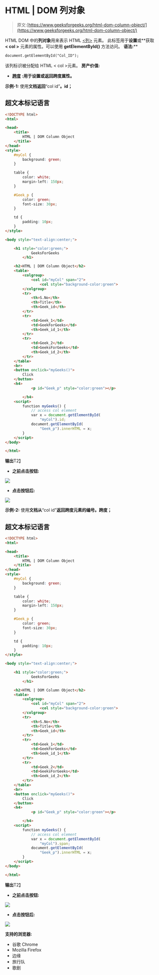 # HTML | DOM 列对象

> 原文:[https://www.geeksforgeeks.org/html-dom-column-object/](https://www.geeksforgeeks.org/html-dom-column-object/)

HTML DOM 中的**列对象**用来表示 HTML [<列>](https://www.geeksforgeeks.org/html-col-tag/) 元素。
此标签用于**设置**或**获取 **< col >** 元素的属性。可以使用 **getElementById()** 方法访问。
**语法:**** 

```html
document.getElementById("Col_ID");
```

该列标识被分配给 HTML < col >元素。
**房产价值:**

*   [**跨度**](https://www.geeksforgeeks.org/html-dom-column-span-property/) **:用于设置或返回跨度属性。**

**示例-1:** 使用**文档返回**“col id”**。id；**

## 超文本标记语言

```html
<!DOCTYPE html>
<html>

<head>
    <title>
        HTML | DOM Column Object
    </title>
</head>
<style>
    #myCol {
        background: green;
    }

    table {
        color: white;
        margin-left: 150px;
    }

    #Geek_p {
        color: green;
        font-size: 30px;
    }

    td {
        padding: 10px;
    }
</style>

<body style="text-align:center;">

    <h1 style="color:green;"> 
            GeeksForGeeks 
        </h1>

    <h2>HTML | DOM Column Object</h2>
    <table>
        <colgroup>
            <col id="myCol" span="2">
                <col style="background-color:green">
        </colgroup>
        <tr>
            <th>S.No</th>
            <th>Title</th>
            <th>Geek_id</th>
        </tr>
        <tr>
            <td>Geek_1</td>
            <td>GeekForGeeks</td>
            <th>Geek_id_1</th>
        </tr>
        <tr>
            <td>Geek_2</td>
            <td>GeeksForGeeks</td>
            <th>Geek_id_2</th>
        </tr>
    </table>
    <br>
    <button onclick="myGeeks()">
        Click
    </button>
    <h4>
            <p id="Geek_p" style="color:green"></p>

        </h4>
    <script>
        function myGeeks() {
            // access col element
            var x = document.getElementById(
                "myCol").id;
            document.getElementById(
                "Geek_p").innerHTML = x;
        }
    </script>
</body>

</html>
```

**输出**T2】

*   **之前点击按钮:**

![](img/b6d73f824fb13fe658c6c9ea5006b035.png)

*   **点击按钮后:**

![](img/57977a5a10b0f42f1d9ee78742174431.png)

**示例-2:** 使用**文档从**“col id”**返回跨度元素的编号。跨度；**

## 超文本标记语言

```html
<!DOCTYPE html>
<html>

<head>
    <title>
        HTML | DOM Column Object
    </title>
</head>
<style>
    #myCol {
        background: green;
    }

    table {
        color: white;
        margin-left: 150px;
    }

    #Geek_p {
        color: green;
        font-size: 30px;
    }

    td {
        padding: 10px;
    }
</style>

<body style="text-align:center;">

    <h1 style="color:green;">
            GeeksForGeeks
        </h1>

    <h2>HTML | DOM Column Object</h2>
    <table>
        <colgroup>
            <col id="myCol" span="2">
                <col style="background-color:green">
        </colgroup>
        <tr>
            <th>S.No</th>
            <th>Title</th>
            <th>Geek_id</th>
        </tr>
        <tr>
            <td>Geek_1</td>
            <td>GeekForGeeks</td>
            <th>Geek_id_1</th>
        </tr>
        <tr>
            <td>Geek_2</td>
            <td>GeeksForGeeks</td>
            <th>Geek_id_2</th>
        </tr>
    </table>
    <br>
    <button onclick="myGeeks()">
        Click
    </button>
    <h4>
            <p id="Geek_p" style="color:green"></p>

        </h4>
    <script>
        function myGeeks() {
            // access col element
            var x = document.getElementById(
                "myCol").span;
            document.getElementById(
                "Geek_p").innerHTML = x;
        }
    </script>
</body>

</html>
```

**输出**T2】

*   **之前点击按钮:**

![](img/b6d73f824fb13fe658c6c9ea5006b035.png)

*   **点击按钮后:**

![](img/509d11831964ef17ad515bedc57bc580.png)

**支持的浏览器:**

*   谷歌 Chrome
*   Mozilla Firefox
*   边缘
*   旅行队
*   歌剧